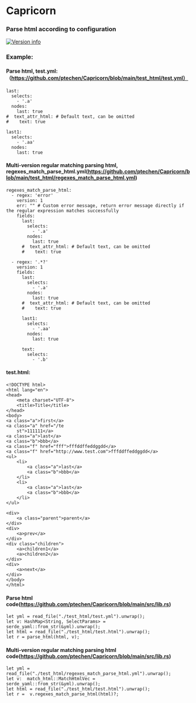 # Capricorn

### Parse html according to configuration
[![Version info](https://img.shields.io/crates/v/capricorn.svg)](https://crates.io/crates/capricorn)

### Example:
#### Parse html, test.yml:（https://github.com/ptechen/Capricorn/blob/main/test_html/test.yml）    
    last:
      selects:
        - '.a'
      nodes:
        last: true
    #  text_attr_html: # Default text, can be omitted
    #    text: true
    
    last1:
      selects:
        - '.aa'
      nodes:
        last: true

#### Multi-version regular matching parsing html, regexes_match_parse_html.yml(https://github.com/ptechen/Capricorn/blob/main/test_html/regexes_match_parse_html.yml)
    regexes_match_parse_html:
      - regex: 'error'
        version: 1
        err: "" # Custom error message, return error message directly if the regular expression matches successfully
        fields:
          last:
            selects:
              - '.a'
            nodes:
              last: true
          #  text_attr_html: # Default text, can be omitted
          #    text: true
    
      - regex: '.*?'
        version: 1
        fields:
          last:
            selects:
              - '.a'
            nodes:
              last: true
          #  text_attr_html: # Default text, can be omitted
          #    text: true
    
          last1:
            selects:
              - '.aa'
            nodes:
              last: true
    
          text:
            selects:
              - '.b'
     
#### test.html:
    <!DOCTYPE html>
    <html lang="en">
    <head>
        <meta charset="UTF-8">
        <title>Title</title>
    </head>
    <body>
    <a class="a">first</a>
    <a class="a" href="/te
        st">111111</a>
    <a class="a">last</a>
    <a class="b">bbb</a>
    <a class="f" href="fff">fffddffeddggdd</a>
    <a class="f" href="http://www.test.com">fffddffeddggdd</a>
    <ul>
        <li>
            <a class="a">last</a>
            <a class="b">bbb</a>
        </li>
        <li>
            <a class="a">last</a>
            <a class="b">bbb</a>
        </li>
    </ul>
    
    <div>
        <a class="parent">parent</a>
    </div>
    <div>
        <a>prev</a>
    </div>
    <div class="children">
        <a>children1</a>
        <a>children2</a>
    </div>
    <div>
        <a>next</a>
    </div>
    </body>
    </html>
    
#### Parse html code(https://github.com/ptechen/Capricorn/blob/main/src/lib.rs)
    let yml = read_file("./test_html/test.yml").unwrap();
    let v: HashMap<String, SelectParams> = serde_yaml::from_str(&yml).unwrap();
    let html = read_file("./test_html/test.html").unwrap();
    let r = parse_html(html, v);
    
#### Multi-version regular matching parsing html code(https://github.com/ptechen/Capricorn/blob/main/src/lib.rs)
    let yml = read_file("./test_html/regexes_match_parse_html.yml").unwrap();
    let v:  match_html::MatchHtmlVec = serde_yaml::from_str(&yml).unwrap();
    let html = read_file("./test_html/test.html").unwrap();
    let r =  v.regexes_match_parse_html(html)?;